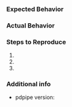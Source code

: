 
### Expected Behavior



### Actual Behavior



### Steps to Reproduce

1.
2.
3.


### Additional info

- pdpipe version:
